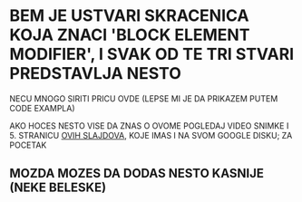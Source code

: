 # BEM JE USTVARI SKRACENICA KOJA ZNACI 'BLOCK ELEMENT MODIFIER', I SVAK OD TE TRI STVARI PREDSTAVLJA NESTO

NECU MNOGO SIRITI PRICU OVDE (LEPSE MI JE DA PRIKAZEM PUTEM CODE EXAMPLA)

AKO HOCES NESTO VISE DA ZNAS O OVOME POGLEDAJ VIDEO SNIMKE I 5. STRANICU [OVIH SLAJDOVA](https://drive.google.com/file/d/0B7LIdu29tPZRVmJVeXpvOHhaUW8/view), KOJE IMAS I NA SVOM GOOGLE DISKU; ZA POCETAK

## MOZDA MOZES DA DODAS NESTO KASNIJE (NEKE BELESKE)